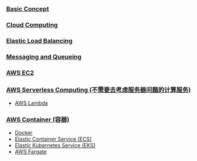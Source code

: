 ### [Basic Concept](https://github.com/yangshiteng/StatQuest-Study-Notes/blob/main/AWS/AWS%20basics.md)

### [Cloud Computing](https://github.com/yangshiteng/StatQuest-Study-Notes/blob/main/AWS/aws%20cloud.md)

### [Elastic Load Balancing](https://github.com/yangshiteng/StatQuest-Study-Notes/blob/main/AWS/ELB.md)

### [Messaging and Queueing](https://github.com/yangshiteng/StatQuest-Study-Notes/blob/main/AWS/Messaging%20and%20Queueing.md)

### [AWS EC2](https://github.com/yangshiteng/StatQuest-Study-Notes/blob/main/AWS/EC2%20and%20Serverless.md)

### [AWS Serverless Computing (不需要去考虑服务器问题的计算服务)](https://github.com/yangshiteng/StatQuest-Study-Notes/blob/main/AWS/serverless.md)
   * [AWS Lambda](https://github.com/yangshiteng/StatQuest-Study-Notes/blob/main/AWS/AWS%20lambda.md)

### [AWS Container (容器)](https://github.com/yangshiteng/StatQuest-Study-Notes/blob/main/AWS/AWS%20container.md)
   * [Docker](https://github.com/yangshiteng/StatQuest-Study-Notes/blob/main/AWS/Docker.md)
   * [Elastic Container Service (ECS)](https://github.com/yangshiteng/StatQuest-Study-Notes/blob/main/AWS/ECS.md)
   * [Elastic Kubernetes Service (EKS)](https://github.com/yangshiteng/StatQuest-Study-Notes/blob/main/AWS/EKS.md)
   * [AWS Fargate]()





